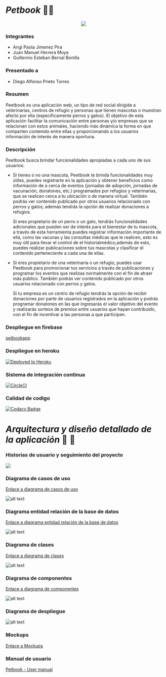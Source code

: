 # _Petbook_ 🐶🐱 

<p align="center">
  <img src="https://raw.githubusercontent.com/Petbook-ARSW/Petbook-Back-End/master/img/logoo.png"/>
</p>

### Integrantes
  
   * Angi Paola Jimenez Pira
   * Juan Manuel Herrera Moya 
   * Guillermo Esteban Bernal Bonilla
   
### Presentado a

   * Diego Alfonso Prieto Torres
   
### Resumen 

Peetbook es una aplicación web, un tipo de red social dirigida a veterinarias, centros de refugio y personas que tienen mascotas o muestran afecto por ella (específicamente perros y gatos). El objetivo de esta aplicación facilitar la comunicación entre  personas y/o empresas que se relacionan con estos animales, haciendo más dinámica la forma en que comparten contenido entre ellas y proporcionando a los usuarios información de interés de manera oportuna. 

### Descripción

   Peetbook busca brindar funcionalidades apropiadas a cada uno de sus usuarios: 
   
   * Si tienes o no una mascota, Peetbook te brinda funcionalidades muy útiles, puedes registrarte en la aplicación y obtener beneficios como información de a cerca 
   de eventos (jornadas de adopción, jornadas de vacunación, donatones, etc.) programados por refugios y veterinarias, que se realicen cerca a tu ubicación o de
   manera virtual. También podrás ver contenido publicado por otros usuarios  relacionado con perros y gatos; además tendrás la opción de realizar donaciones a 
   refugios.
   
     Si eres propietario de un perro o un gato, tendrás  funcionalidades adicionales que pueden ser de interés para el bienestar de tu mascota, a través de esta 
     herramienta puedes registrar información importante de ella, como las vacunas y las consultas médicas que le realicen, esto es muy útil para llevar el control de 
     el historialmédico,además de esto, puedes realizar publicaciones sobre tus mascotas y clasificar el contenido perteneciente a cada una de ellas. 
   
   * Si eres propietario de una veterinaria o un refugio, puedes usar Peetbook para  promocionar tus servicios a través de publicaciones y  programar los eventos que
   realizas normalmente con el fin de atraer más público.  También podrás ver contenido publicado por otros usuarios  relacionado con perros y gatos.
   
     Si tu empresa es un centro de refugio tendrás la opción de recibir donaciones por parte de usuarios registrados en la aplicación y podrás programar donatones en
     las que ingresarás el valor objetivo del evento y realizarás sorteos de premios entre usuarios que hayan contribuido, con el fin de incentivar a las personas a 
     que participen.

### Despliegue en firebase 

[petbookapp](https://petbookapp-74400.web.app/)

### Despliegue en heroku

[![Deployed to Heroku](https://www.herokucdn.com/deploy/button.png)](https://petbook-api.herokuapp.com/)

### Sistema de integración continua

[![CircleCI](https://circleci.com/gh/Petbook-ARSW/Petbook-Back-End.svg?style=svg)](https://app.circleci.com/pipelines/github/Petbook-ARSW/Petbook-Back-End)

### Calidad de codigo

[![Codacy Badge](https://app.codacy.com/project/badge/Grade/0a38c0cb9c804bd1a967ce127ac919f3)](https://www.codacy.com/gh/Petbook-ARSW/Petbook-Back-End/dashboard?utm_source=github.com&amp;utm_medium=referral&amp;utm_content=Petbook-ARSW/Petbook-Back-End&amp;utm_campaign=Badge_Grade)

# _Arquitectura y diseño detallado de la aplicación_ 🐾 🦴

### Historias de usuario y seguimiento del proyecto 

[![](https://tree.taiga.io/support/images/icon-taiga-color.png?h=221ec64e)](https://tree.taiga.io/project/angipaola10-petbook/timeline)
     
### Diagrama de casos de uso
  
   [Enlace a diagrama de casos de uso](https://github.com/Petbook-ARSW/Petbook-Back-End/blob/master/img/PetbookUseCase.png)
   
   ![alt text](https://raw.githubusercontent.com/Petbook-ARSW/Petbook-Back-End/master/img/PetbookUseCase.png)

### Diagrama entidad relación de la base de datos
   
   [Enlace a diagrama entidad relación de la base de datos](https://github.com/Petbook-ARSW/Petbook-Back-End/blob/master/img/PetbookER.png)
   
   ![alt text](https://raw.githubusercontent.com/Petbook-ARSW/Petbook-Back-End/master/img/PetbookER.png)

### Diagrama de clases
   
   [Enlace a diagrama de clases](https://github.com/Petbook-ARSW/Petbook-Back-End/blob/master/img/PeetbookClass.png)
   
   ![alt text](https://raw.githubusercontent.com/Petbook-ARSW/Petbook-Back-End/master/img/PeetbookClass.png)

### Diagrama de componentes

   [Enlace a diagrama de componentes](https://github.com/Petbook-ARSW/Petbook-Back-End/blob/master/img/PetbookC%26C.png)
   
   ![alt text](https://raw.githubusercontent.com/Petbook-ARSW/Petbook-Back-End/master/img/PetbookC&C.png)

### Diagrama de despliegue 

   ![alt text](https://raw.githubusercontent.com/Petbook-ARSW/Petbook-Back-End/master/img/PetbookDeployment.png)

### Mockups

   [Enlace a Mockups](https://github.com/Petbook-ARSW/Petbook-Back-End/blob/master/mockups.pdf)
  
### Manual de usuario

   [Petbook - User manual](https://angi-jimenez.gitbook.io/petbook-user-manual/)
